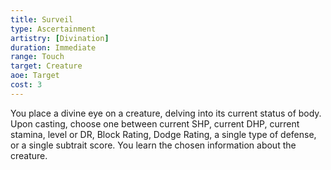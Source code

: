 ```yaml
---
title: Surveil
type: Ascertainment
artistry: [Divination]
duration: Immediate
range: Touch
target: Creature
aoe: Target
cost: 3
---
```

You place a divine eye on a creature, delving into its current status of body. Upon casting, choose one between current SHP, current DHP, current stamina, level or DR, Block Rating, Dodge Rating, a single type of defense, or a single subtrait score. You learn the chosen information about the creature.
